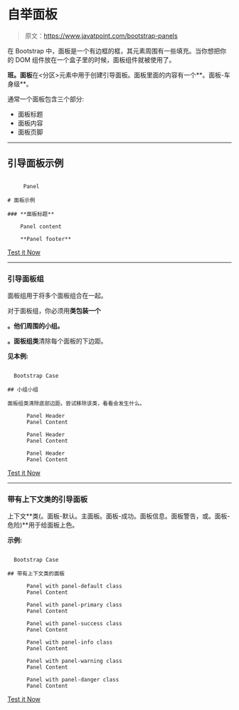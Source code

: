 # 自举面板

> 原文：<https://www.javatpoint.com/bootstrap-panels>

在 Bootstrap 中，面板是一个有边框的框，其元素周围有一些填充。当你想把你的 DOM 组件放在一个盒子里的时候，面板组件就被使用了。

**班。面板**在<分区>元素中用于创建引导面板。面板里面的内容有一个**。面板-车身级**。

通常一个面板包含三个部分:

*   面板标题
*   面板内容
*   面板页脚

* * *

## 引导面板示例

```

     Panel

# 面板示例

### **面板标题**

    Panel content

    **Panel footer**

```

[Test it Now](https://www.javatpoint.com/oprweb/test.jsp?filename=bootstrappanel1)

* * *

### 引导面板组

面板组用于将多个面板组合在一起。

对于面板组，你必须用**类包装一个**

**。他们周围的小组。**

**。面板组类**清除每个面板的下边距。

**见本例:**

```

  Bootstrap Case

## 小组小组

面板组类清除底部边距。尝试移除该类，看看会发生什么。

      Panel Header
      Panel Content

      Panel Header
      Panel Content

      Panel Header
      Panel Content

```

[Test it Now](https://www.javatpoint.com/oprweb/test.jsp?filename=bootstrappanel2)

* * *

### 带有上下文类的引导面板

上下文**类(。面板-默认。主面板。面板-成功。面板信息。面板警告，或。面板-危险)**用于给面板上色。

**示例:**

```

  Bootstrap Case

## 带有上下文类的面板

      Panel with panel-default class
      Panel Content

      Panel with panel-primary class
      Panel Content

      Panel with panel-success class
      Panel Content

      Panel with panel-info class
      Panel Content

      Panel with panel-warning class
      Panel Content

      Panel with panel-danger class
      Panel Content

```

[Test it Now](https://www.javatpoint.com/oprweb/test.jsp?filename=bootstrappanel3)